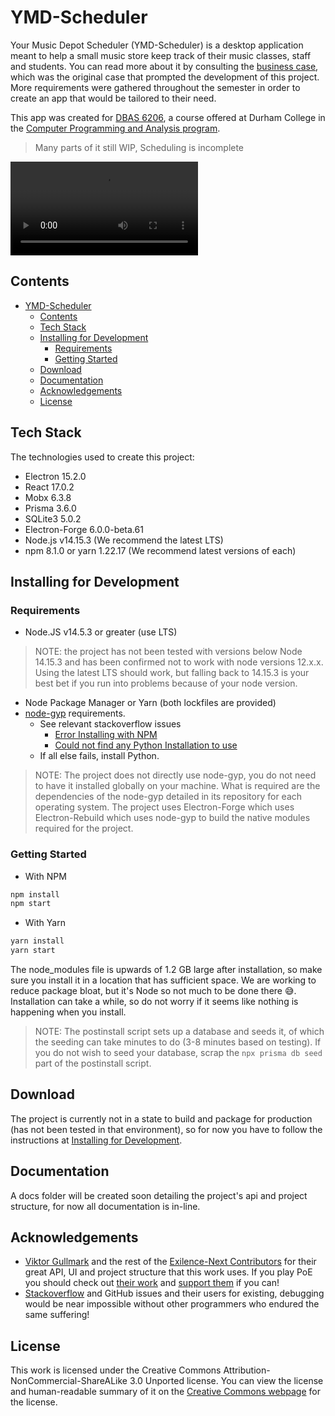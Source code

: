 # YMD-Scheduler

Your Music Depot Scheduler (YMD-Scheduler) is a desktop application meant to help a small music store keep track of their music classes, staff and students. You can read more about it by consulting the [business case](https://github.com/DC-RSingh/YMD-Scheduler/blob/main/CASE.md), which was the original case that prompted
the development of this project. More requirements were gathered throughout the semester in order to create an app that would be tailored to their need.

This app was created for [DBAS 6206](https://durhamcollege.ca/programs-and-courses/courses?subj_code_in=DBAS&crse_numb_in=6206&semester_in=SEM5), a course offered at Durham College in the [Computer Programming and Analysis program](https://durhamcollege.ca/programs/computer-programming-analyst-three-year).

> Many parts of it still WIP, Scheduling is incomplete

![Preview GIF](https://i.imgur.com/NWDqOGi.mp4)

## Contents

- [YMD-Scheduler](#ymd-scheduler)
  - [Contents](#contents)
  - [Tech Stack](#tech-stack)
  - [Installing for Development](#installing-for-development)
    - [Requirements](#requirements)
    - [Getting Started](#getting-started)
  - [Download](#download)
  - [Documentation](#documentation)
  - [Acknowledgements](#acknowledgements)
  - [License](#license)

## Tech Stack

The technologies used to create this project:

- Electron 15.2.0
- React 17.0.2
- Mobx 6.3.8
- Prisma 3.6.0
- SQLite3 5.0.2
- Electron-Forge 6.0.0-beta.61
- Node.js v14.15.3 (We recommend the latest LTS)
- npm 8.1.0 or yarn 1.22.17 (We recommend latest versions of each)

## Installing for Development

### Requirements

- Node.JS v14.5.3 or greater (use LTS)

> NOTE: the project has not been tested with versions below Node 14.15.3 and has been confirmed not to work with node versions 12.x.x. Using the latest LTS should work, but falling back to 14.15.3 is your best bet if you run into problems because of your node version.

- Node Package Manager or Yarn (both lockfiles are provided)
- [node-gyp](https://github.com/nodejs/node-gyp) requirements.
  - See relevant stackoverflow issues
    - [Error Installing with NPM](https://stackoverflow.com/questions/21365714/nodejs-error-installing-with-npm)
    - [Could not find any Python Installation to use](https://stackoverflow.com/questions/59470406/how-to-solve-could-not-find-any-python-installation-to-use-with-docker-node-al)
  - If all else fails, install Python.

> NOTE: The project does not directly use node-gyp, you do not need to have it installed globally on your machine. What is required are the dependencies of the node-gyp detailed in its repository for each operating system. The project uses Electron-Forge which uses Electron-Rebuild which uses node-gyp to build the native modules required for the project.

### Getting Started

- With NPM

```bash
npm install
npm start
```

- With Yarn

```bash
yarn install
yarn start
```

The node_modules file is upwards of 1.2 GB large after installation, so make sure you install it in a location that has sufficient space. We are working to reduce package bloat, but it's Node so not much to be done there 😅. Installation can take a while, so do not worry if it seems like nothing is happening when you install.

> NOTE: The postinstall script sets up a database and seeds it, of which the seeding can take minutes to do (3-8 minutes based on testing). If you do not wish to seed your database, scrap the `npx prisma db seed` part of the postinstall script.

## Download

The project is currently not in a state to build and package for production (has not been tested in that environment), so for now
you have to follow the instructions at [Installing for Development](#installing-for-development).

## Documentation

A docs folder will be created soon detailing the project's api and project structure, for now all documentation is in-line.

## Acknowledgements

- [Viktor Gullmark](https://github.com/viktorgullmark) and the rest of the [Exilence-Next Contributors](https://github.com/viktorgullmark/exilence-next/graphs/contributors) for their great API, UI and project structure that this work uses. If you play PoE you should check out [their work](https://github.com/viktorgullmark/exilence-next) and [support them](https://www.patreon.com/exilence) if you can!
- [Stackoverflow](https://stackoverflow.com/) and GitHub issues  and their users for existing, debugging would be near impossible without other programmers who endured the same suffering!

## License

This work is licensed under the Creative Commons Attribution-NonCommercial-ShareALike 3.0 Unported license. You can view the license and human-readable summary of it on the [Creative Commons webpage](https://creativecommons.org/licenses/by-nc-sa/3.0/) for the license.
